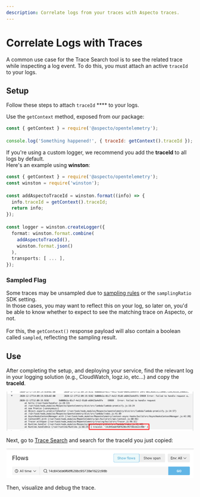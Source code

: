 ```yaml
---
description: Correlate logs from your traces with Aspecto traces.
---
```


# Correlate Logs with Traces

A common use case for the Trace Search tool is to see the related trace while inspecting a log event. To do this, you must attach an active `traceId` to your logs.

## Setup

Follow these steps to attach `traceId` **** to your logs.

Use the `getContext` method, exposed from our package:

```javascript
const { getContext } = require('@aspecto/opentelemetry');

console.log('Something happened!', { traceId: getContext().traceId });
```

If you're using a custom logger, we recommend you add the **traceId** to all logs by default.\
Here's an example using **winston**:

```typescript
const { getContext } = require('@aspecto/opentelemetry');
const winston = require('winston');

const addAspectoTraceId = winston.format((info) => {
  info.traceId = getContext().traceId;
  return info;
});

const logger = winston.createLogger({
  format: winston.format.combine(
    addAspectoTraceId(), 
    winston.format.json()
  ),
  transports: [ ... ],
});
```

### Sampled Flag

Some traces may be unsampled due to [sampling rules](../../../../settings/sampling-rules.md) or  the `samplingRatio` SDK setting.\
In those cases, you may want to reflect this on your log, so later on, you'd be able to know whether to expect to see the matching trace on Aspecto, or not.\
\
For this, the `getContext()` response payload will also contain a boolean called `sampled`, reflecting the sampling result.

## Use

After completing the setup, and deploying your service, find the relevant log in your logging solution (e.g., CloudWatch, logz.io, etc...) and copy the **traceId**.

![Finding the traceId in a CloudWatch log](<../../../../.gitbook/assets/image (7).png>)

Next, go to [Trace Search](../../../../observability-debugging/untitled/) and search for the traceId you just copied:

![Searching for traceId in Trace Search](<../../../../.gitbook/assets/image (8).png>)

Then, visualize and debug the trace.
